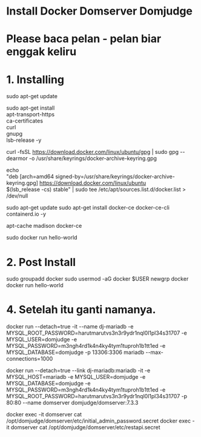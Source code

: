# Install Docker Domserver Domjudge

# Please baca pelan - pelan biar enggak keliru

# 1. Installing

sudo apt-get update

sudo apt-get install \
    apt-transport-https \
    ca-certificates \
    curl \
    gnupg \
    lsb-release -y

curl -fsSL https://download.docker.com/linux/ubuntu/gpg | sudo gpg --dearmor -o /usr/share/keyrings/docker-archive-keyring.gpg

echo \
  "deb [arch=amd64 signed-by=/usr/share/keyrings/docker-archive-keyring.gpg] https://download.docker.com/linux/ubuntu \
  $(lsb_release -cs) stable" | sudo tee /etc/apt/sources.list.d/docker.list > /dev/null

sudo apt-get update
sudo apt-get install docker-ce docker-ce-cli containerd.io -y

apt-cache madison docker-ce

sudo docker run hello-world

# 2. Post Install

sudo groupadd docker
sudo usermod -aG docker $USER
newgrp docker
docker run hello-world

# 4. Setelah itu ganti namanya.

docker run --detach=true -it --name dj-mariadb -e MYSQL_ROOT_PASSWORD=harutmarutvs3n3r9ydr1nql0l1pl34s31707 -e MYSQL_USER=domjudge -e MYSQL_PASSWORD=m3ngh4rd1k4n4ky4tym1tuproh1b1tt1ed -e MYSQL_DATABASE=domjudge -p 13306:3306 mariadb --max-connections=1000

docker run --detach=true --link dj-mariadb:mariadb -it -e MYSQL_HOST=mariadb -e MYSQL_USER=domjudge -e MYSQL_DATABASE=domjudge -e MYSQL_PASSWORD=m3ngh4rd1k4n4ky4tym1tuproh1b1tt1ed -e MYSQL_ROOT_PASSWORD=harutmarutvs3n3r9ydr1nql0l1pl34s31707 -p 80:80 --name domserver domjudge/domserver:7.3.3

docker exec -it domserver cat /opt/domjudge/domserver/etc/initial_admin_password.secret
docker exec -it domserver cat /opt/domjudge/domserver/etc/restapi.secret